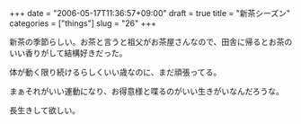 +++
date = "2006-05-17T11:36:57+09:00"
draft = true
title = "新茶シーズン"
categories = ["things"]
slug = "26"
+++

新茶の季節らしい。お茶と言うと祖父がお茶屋さんなので、田舎に帰るとお茶のいい香りがして結構好きだった。

体が動く限り続けるらしくいい歳なのに、まだ頑張ってる。

まぁそれがいい運動になり、お得意様と喋るのがいい生きがいなんだろうな。

長生きして欲しい。

